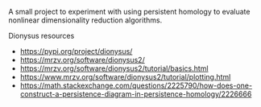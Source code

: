 A small project to experiment with using persistent homology to evaluate nonlinear dimensionality reduction algorithms.

Dionysus resources

* https://pypi.org/project/dionysus/
* https://mrzv.org/software/dionysus2/
* https://mrzv.org/software/dionysus2/tutorial/basics.html
* https://www.mrzv.org/software/dionysus2/tutorial/plotting.html
* https://math.stackexchange.com/questions/2225790/how-does-one-construct-a-persistence-diagram-in-persistence-homology/2226666